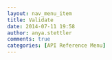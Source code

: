 ```yaml
---
layout: nav_menu_item
title: Validate
date: 2014-07-11 19:58
author: anya.stettler
comments: true
categories: [API Reference Menu]
---
```


